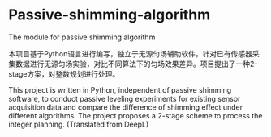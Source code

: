 # Passive-shimming-algorithm
The module for passive shimming algorithm

本项目基于Python语言进行编写，独立于无源匀场辅助软件，针对已有传感器采集数据进行无源匀场实验，对比不同算法下的匀场效果差异。项目提出了一种2-stage方案，对整数规划进行处理。

This project is written in Python, independent of passive shimming software, to conduct passive leveling experiments for existing sensor acquisition data and compare the difference of shimming effect under different algorithms. The project proposes a 2-stage scheme to process the integer planning. (Translated from DeepL)
